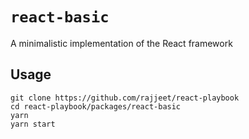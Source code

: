 # `react-basic`

A minimalistic implementation of the React framework

## Usage

```
git clone https://github.com/rajjeet/react-playbook
cd react-playbook/packages/react-basic
yarn
yarn start
```
